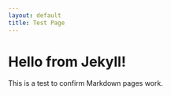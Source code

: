 ```yaml
---
layout: default
title: Test Page
---
```


# Hello from Jekyll!

This is a test to confirm Markdown pages work.
